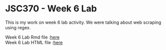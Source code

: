 # JSC370 - Week 6 Lab

This is my work on week 6 lab activity. We were talking about web scraping using regex. 

Week 6 Lab Rmd file :[here](06-lab.Rmd) <br>
Week 6 Lab HTML file :[here](06-lab.html)